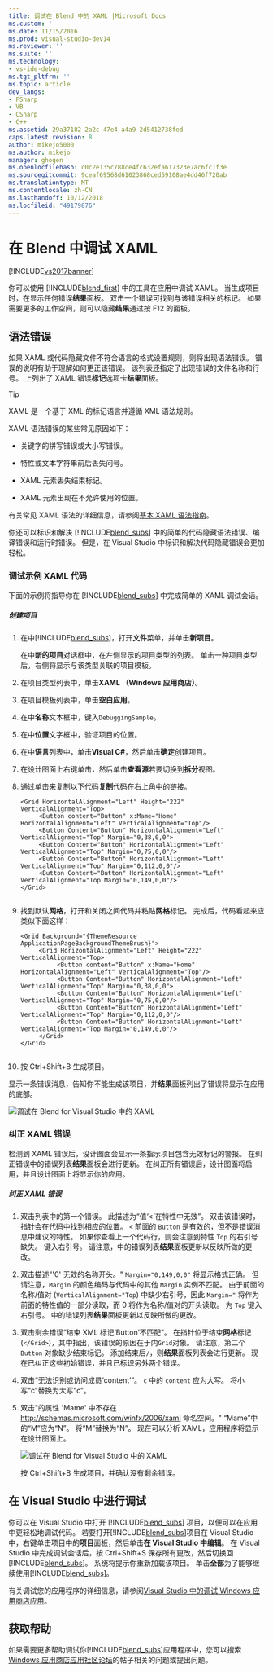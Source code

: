 ```yaml
---
title: 调试在 Blend 中的 XAML |Microsoft Docs
ms.custom: ''
ms.date: 11/15/2016
ms.prod: visual-studio-dev14
ms.reviewer: ''
ms.suite: ''
ms.technology:
- vs-ide-debug
ms.tgt_pltfrm: ''
ms.topic: article
dev_langs:
- FSharp
- VB
- CSharp
- C++
ms.assetid: 29a37182-2a2c-47e4-a4a9-2d5412738fed
caps.latest.revision: 8
author: mikejo5000
ms.author: mikejo
manager: ghogen
ms.openlocfilehash: c0c2e135c788ce4fc632efa617323e7ac6fc1f3e
ms.sourcegitcommit: 9ceaf69568d61023868ced59108ae4dd46f720ab
ms.translationtype: MT
ms.contentlocale: zh-CN
ms.lasthandoff: 10/12/2018
ms.locfileid: "49179876"
---
```

# <a name="debug-xaml-in-blend"></a>在 Blend 中调试 XAML
[!INCLUDE[vs2017banner](../includes/vs2017banner.md)]

你可以使用 [!INCLUDE[blend_first](../includes/blend-first-md.md)] 中的工具在应用中调试 XAML。 当生成项目时，在显示任何错误**结果**面板。 双击一个错误可找到与该错误相关的标记。 如果需要更多的工作空间，则可以隐藏**结果**通过按 F12 的面板。  
  
## <a name="syntax-errors"></a>语法错误  
 如果 XAML 或代码隐藏文件不符合语言的格式设置规则，则将出现语法错误。 错误的说明有助于理解如何更正该错误。 该列表还指定了出现错误的文件名称和行号。 上列出了 XAML 错误**标记**选项卡**结果**面板。  
  
> [!TIP]
>  XAML 是一个基于 XML 的标记语言并遵循 XML 语法规则。  
  
 XAML 语法错误的某些常见原因如下：  
  
-   关键字的拼写错误或大小写错误。  
  
-   特性或文本字符串前后丢失问号。  
  
-   XAML 元素丢失结束标记。  
  
-   XAML 元素出现在不允许使用的位置。  
  
 有关常见 XAML 语法的详细信息，请参阅[基本 XAML 语法指南](http://go.microsoft.com/fwlink/?LinkId=329942)。  
  
 你还可以标识和解决 [!INCLUDE[blend_subs](../includes/blend-subs-md.md)] 中的简单的代码隐藏语法错误、编译错误和运行时错误。 但是，在 Visual Studio 中标识和解决代码隐藏错误会更加轻松。  
  
### <a name="debugging-sample-xaml-code"></a>调试示例 XAML 代码  
 下面的示例将指导你在 [!INCLUDE[blend_subs](../includes/blend-subs-md.md)] 中完成简单的 XAML 调试会话。  
  
##### <a name="to-create-a-project"></a>创建项目  
  
1.  在中[!INCLUDE[blend_subs](../includes/blend-subs-md.md)]，打开**文件**菜单，并单击**新项目**。  
  
     在中**新的项目**对话框中，在左侧显示的项目类型的列表。 单击一种项目类型后，右侧将显示与该类型关联的项目模板。  
  
2.  在项目类型列表中，单击**XAML （Windows 应用商店）**。  
  
3.  在项目模板列表中，单击**空白应用**。  
  
4.  在中**名称**文本框中，键入`DebuggingSample`。  
  
5.  在中**位置**文字框中，验证项目的位置。  
  
6.  在中**语言**列表中，单击**Visual C#**，然后单击**确定**创建项目。  
  
7.  在设计图面上右键单击，然后单击**查看源**若要切换到**拆分**视图。  
  
8.  通过单击来复制以下代码**复制**代码在右上角中的链接。  
  
    ```  
    <Grid HorizontalAlignment="Left" Height="222" VerticalAlignment="Top>  
         <Button content="Button" x:Mame="Home" HorizontalAlignment="Left" VerticalAlignment="Top"/>  
         <Button Content="Button" HorizontalAlignment="Left" VerticalAlignment="Top" Margin="0,38,0,0">  
         <Button Content="Button" HorizontalAlignment="Left" VerticalAlignment="Top" Margin="0,75,0,0"/>  
         <Button Content="Button" HorizontalAlignment="Left" VerticalAlignment="Top" Margin="0,112,0,0"/>  
         <Button Content="Button" HorizontalAlignment="Left" VerticalAlignment="Top Margin="0,149,0,0"/>  
    </Grid>  
  
    ```  
  
9. 找到默认**网格**，打开和关闭之间代码并粘贴**网格**标记。 完成后，代码看起来应类似下面这样：  
  
    ```  
    <Grid Background="{ThemeResource ApplicationPageBackgroundThemeBrush}">  
         <Grid HorizontalAlignment="Left" Height="222" VerticalAlignment="Top>  
              <Button content="Button" x:Mame="Home" HorizontalAlignment="Left" VerticalAlignment="Top"/>  
              <Button Content="Button" HorizontalAlignment="Left" VerticalAlignment="Top" Margin="0,38,0,0">  
              <Button Content="Button" HorizontalAlignment="Left" VerticalAlignment="Top" Margin="0,75,0,0"/>  
              <Button Content="Button" HorizontalAlignment="Left" VerticalAlignment="Top" Margin="0,112,0,0"/>  
              <Button Content="Button" HorizontalAlignment="Left" VerticalAlignment="Top Margin="0,149,0,0"/>  
         </Grid>  
    </Grid>  
  
    ```  
  
10. 按 Ctrl+Shift+B 生成项目。  
  
 显示一条错误消息，告知你不能生成该项目，并**结果**面板列出了错误将显示在应用的底部。  
  
 ![调试在 Blend for Visual Studio 中的 XAML](../debugger/media/blend-debugxaml-xaml.png "blend_debugXAML_XAML")  
  
### <a name="resolving-xaml-errors"></a>纠正 XAML 错误  
 检测到 XAML 错误后，设计图面会显示一条指示项目包含无效标记的警报。 在纠正错误中的错误列表**结果**面板会进行更新。 在纠正所有错误后，设计图面将启用，并且设计图面上将显示你的应用。  
  
##### <a name="to-resolve-the-xaml-errors"></a>纠正 XAML 错误  
  
1.  双击列表中的第一个错误。 此描述为“值‘<’在特性中无效”。 双击该错误时，指针会在代码中找到相应的位置。 `<` 前面的 `Button` 是有效的，但不是错误消息中建议的特性。 如果你查看上一个代码行，则会注意到特性 `Top` 的右引号缺失。 键入右引号。 请注意，中的错误列表**结果**面板更新以反映所做的更改。  
  
2.  双击描述"'0' 无效的名称开头。" `Margin="0,149,0,0"` 将显示格式正确。 但请注意，`Margin` 的颜色编码与代码中的其他 `Margin` 实例不匹配。 由于前面的名称/值对 (`VerticalAlignment="Top`) 中缺少右引号，因此 `Margin="` 将作为前面的特性值的一部分读取，而 0 将作为名称/值对的开头读取。 为 `Top` 键入右引号。 中的错误列表**结果**面板更新以反映所做的更改。  
  
3.  双击剩余错误“结束 XML 标记‘Button’不匹配”。 在指针位于结束**网格**标记 (`</Grid>`)，其中指出，该错误的原因在于内`Grid`对象。 请注意，第二个 `Button` 对象缺少结束标记。 添加结束后`/`，则**结果**面板列表会进行更新。 现在已纠正这些初始错误，并且已标识另外两个错误。  
  
4.  双击“无法识别或访问成员‘content’”。 `c` 中的 `content` 应为大写。 将小写“c”替换为大写“c”。  
  
5.  双击"的属性 'Mame' 中不存在 http://schemas.microsoft.com/winfx/2006/xaml 命名空间。" “Mame”中的“M”应为“N”。 将“M”替换为“N”。 现在可以分析 XAML，应用程序将显示在设计图面上。  
  
     ![调试在 Blend for Visual Studio 中的 XAML](../debugger/media/blend-debugartboard-xaml.png "blend_debugArtboard_XAML")  
  
     按 Ctrl+Shift+B 生成项目，并确认没有剩余错误。  
  
## <a name="debugging-in-visual-studio"></a>在 Visual Studio 中进行调试  
 你可以在 Visual Studio 中打开 [!INCLUDE[blend_subs](../includes/blend-subs-md.md)] 项目，以便可以在应用中更轻松地调试代码。 若要打开[!INCLUDE[blend_subs](../includes/blend-subs-md.md)]项目在 Visual Studio 中，右键单击项目中的**项目**面板，然后单击**在 Visual Studio 中编辑**。 在 Visual Studio 中完成调试会话后，按 Ctrl+Shift+S 保存所有更改，然后切换回 [!INCLUDE[blend_subs](../includes/blend-subs-md.md)]。 系统将提示你重新加载该项目。 单击**全部**为了能够继续使用[!INCLUDE[blend_subs](../includes/blend-subs-md.md)]。  
  
 有关调试您的应用程序的详细信息，请参阅[Visual Studio 中的调试 Windows 应用商店应用](http://go.microsoft.com/fwlink/?LinkId=329944)。  
  
## <a name="getting-help"></a>获取帮助  
 如果需要更多帮助调试你[!INCLUDE[blend_subs](../includes/blend-subs-md.md)]应用程序中，您可以搜索[Windows 应用商店应用社区论坛](http://go.microsoft.com/fwlink/?LinkId=280308)的帖子相关的问题或提出问题。



